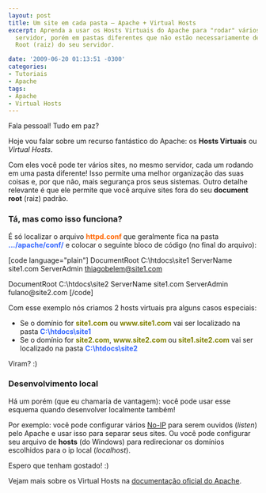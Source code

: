 ```yaml
---
layout: post
title: Um site em cada pasta – Apache + Virtual Hosts
excerpt: Aprenda a usar os Hosts Virtuais do Apache para "rodar" vários sites no mesmo
  servidor, porém em pastas diferentes que não estão necessariamente dentro da Document
  Root (raiz) do seu servidor.

date: '2009-06-20 01:13:51 -0300'
categories:
- Tutoriais
- Apache
tags:
- Apache
- Virtual Hosts
---
```

Fala pessoal! Tudo em paz?

Hoje vou falar sobre um recurso fantástico do Apache: os <strong>Hosts Virtuais</strong> ou <em>Virtual Hosts</em>.

Com eles você pode ter vários sites, no mesmo servidor, cada um rodando em uma pasta diferente! Isso permite uma melhor organização das suas coisas e, por que não, mais segurança pros seus sistemas. Outro detalhe relevante é que ele permite que você arquive sites fora do seu <strong>document root</strong> (raiz) padrão.

<h3>Tá, mas como isso funciona?</h3>
É só localizar o arquivo <span style="color: #ff6600;"><strong>httpd.conf </strong></span>que geralmente fica na pasta <span style="color: #3366ff;"><strong>.../apache/conf/</strong></span> e colocar o seguinte bloco de código (no final do arquivo):


[code language="plain"]
<VirtualHost site1.com www.site.com>
	DocumentRoot C:\htdocs\site1
	ServerName site1.com
	ServerAdmin thiagobelem@site1.com
</VirtualHost>

<VirtualHost site2.com www.site2.com site1.site2.com>
	DocumentRoot C:\htdocs\site2
	ServerName site1.com
	ServerAdmin fulano@site2.com
</VirtualHost>
[/code]

Com esse exemplo nós criamos 2 hosts virtuais pra alguns casos especiais:

<ul>
<li>Se o domínio for <span style="color: #808000;"><strong>site1.com</strong></span> ou <span style="color: #808000;"><strong>www.site1.com</strong></span> vai ser localizado na pasta <strong><span style="color: #3366ff;">C:\htdocs\site1</span></strong></li>
<li><strong></strong>Se o domínio for <span style="color: #808000;"><strong>site2.com</strong></span>, <span style="color: #808000;"><strong>www.site2.com </strong></span>ou <span style="color: #808000;"><strong>site1.site2.com</strong></span> vai ser localizado na pasta <strong><span style="color: #3366ff;">C:\htdocs\site2</span></strong></li>
</ul>
Viram? :)

<h3>Desenvolvimento local</h3>
Há um porém (que eu chamaria de vantagem): você pode usar esse esquema quando desenvolver localmente também!

Por exemplo: você pode configurar vários [No-IP](http://www.no-ip.com/) para serem ouvidos (<em>listen</em>) pelo Apache e usar isso para separar seus sites. Ou você pode configurar seu arquivo de <strong>hosts</strong> (do Windows) para redirecionar os domínios escolhidos para o ip local (<em>localhost</em>).

Espero que tenham gostado! :)

Vejam mais sobre os Virtual Hosts na [documentação oficial do Apache](http://httpd.apache.org/docs/2.0/mod/core.html#virtualhost).

